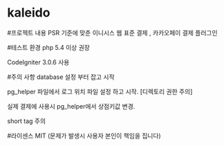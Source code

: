 # kaleido

#프로젝트 내용
PSR 기준에 맞춘 이니시스 웹 표준 결제 , 카카오페이 결제 플러그인


#테스트 환경 
php 5.4 이상 권장

CodeIgniter 3.0.6 사용

#주의 사항
database 설정 부터 잡고 시작

pg_helper 파일에서 로그 위치 파일 설정 하고 시작. [디렉토리 권한 주의]

실제 결제에 사용시 pg_helper에서 상점키값 변경.

short tag 주의

#라이센스
MIT (문제가 발생시 사용자 본인이 책임을 집니다)
